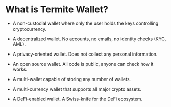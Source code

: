 # What is Termite Wallet?

- A non-custodial wallet where only the user holds the keys controlling cryptocurrency.

- A decentralized wallet. No accounts, no emails, no identity checks (KYC, AML).

- A privacy-oriented wallet. Does not collect any personal information.

- An open source wallet. All code is public, anyone can check how it works.

- A multi-wallet capable of storing any number of wallets.

- A multi-currency wallet that supports all major crypto assets.

- A DeFi-enabled wallet. A Swiss-knife for the DeFi ecosystem.